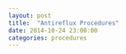 ```yaml
---
layout: post
title:  "Antireflux Procedures"
date: 2014-10-24 23:00:00
categories: procedures
---
```

